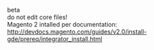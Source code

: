
beta<br/>
do not edit core files!<br/>
Magento 2 intalled per documentation:<br/>
http://devdocs.magento.com/guides/v2.0/install-gde/prereq/integrator_install.html
